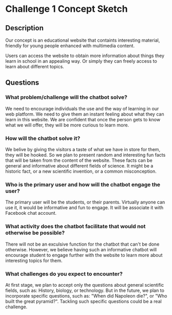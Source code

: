 # Challenge 1 Concept Sketch

## Description

Our concept is an educational website that containts interesting material, friendly for young people enhanced with multimedia content. 

Users can access the website to obtain more information about things they learn in school in an appealing way. Or simply they can freely access to learn about different topics.


## Questions

### What problem/challenge will the chatbot solve? 

We need to encourage individuals the use and the way of learning in our web platform.  We need to give them an instant feeling about what they can learn in this website. We are confident that once the person gets to know what we will offer, they will be more curious to learn more.

### How will the chatbot solve it? 

We belive by giving the visitors a taste of what we have in store for them, they will be hooked. So we plan to present random and interesting fun facts that will be taken from the content of the website. These facts can be general and informative about different fields of science. It might be a historic fact, or a new scientific invention, or a common misconception. 

### Who is the primary user and how will the chatbot engage the user?

The primary user will be the students, or their parents. Virtually anyone can use it, it would be informative and fun to engage. It will be associate it with Facebook chat account.

### What activity does the chatbot facilitate that would not otherwise be possible? 

There will not be an exculsive function for the chatbot that can't be done otherwise. However, we believe having such an informative chatbot will encourage student to engage further with the website to learn more about interesting topics for them.

### What challenges do you expect to encounter?

At first stage, we plan to accept only the questions about general scientific fields, such as: History, biology, or technology. But in the future, we plan to incorporate specific questions, such as: "When did Napoleon die?", or "Who built the great pyramid?". Tackling such specific questions could be a real challenge.